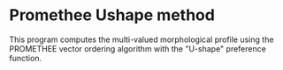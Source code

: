 # Promethee Ushape method 

This program computes the multi-valued morphological profile using the PROMETHEE vector ordering algorithm with the "U-shape" preference function.
